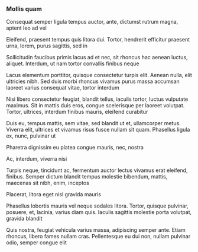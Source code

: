 ### Mollis quam

Consequat semper ligula tempus auctor, ante, dictumst rutrum magna, aptent leo ad vel

Eleifend, praesent tempus quis litora dui. Tortor, hendrerit efficitur praesent urna, lorem, purus sagittis, sed in

Sollicitudin faucibus primis lacus ad et nec, sit rhoncus hac aenean luctus, aliquet. Interdum, ut nam tortor convallis finibus neque

Lacus elementum porttitor, quisque consectetur turpis elit. Aenean nulla, elit ultricies nibh. Sed duis morbi rhoncus vivamus purus massa accumsan laoreet varius consequat vitae, tortor interdum

Nisi libero consectetur feugiat, blandit tellus, iaculis tortor, luctus vulputate maximus. Sit in mattis duis eros, congue scelerisque per laoreet volutpat. Tortor, ultrices, interdum finibus mauris, eleifend curabitur

Duis eu, tempus mattis, sem vitae, sed blandit ut et, ullamcorper metus. Viverra elit, ultrices et vivamus risus fusce nullam sit quam. Phasellus ligula ex, nunc, pulvinar ut

Pharetra dignissim eu platea congue mauris, nec, nostra

Ac, interdum, viverra nisi

Turpis neque, tincidunt ac, fermentum auctor lectus vivamus erat eleifend, finibus. Semper dictum blandit tempus molestie bibendum, mattis, maecenas sit nibh, enim, inceptos

Placerat, litora eget nisl gravida mauris

Phasellus lobortis mauris vel neque sodales litora. Tortor, quisque pulvinar, posuere, et, lacinia, varius diam quis. Iaculis sagittis molestie porta volutpat, gravida blandit

Quis nostra, feugiat vehicula varius massa, adipiscing semper ante. Etiam rhoncus, libero fames nullam cras. Pellentesque eu dui non, nullam pulvinar odio, semper congue elit


